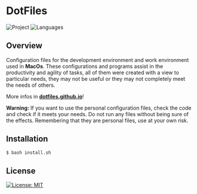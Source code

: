 # DotFiles
![Project](https://img.shields.io/badge/guiigos-dotfiles-ff69b4?style=flat-square)
![Languages](https://img.shields.io/github/languages/top/guiigos/dotfiles?style=flat-square)

## Overview
Configuration files for the development environment and work environment used in **MacOs**. These configurations and programs assist in the productivity and agility of tasks, all of them were created with a view to particular needs, they may not be useful or they may not completely meet the needs of others.

More infos in [**dotfiles.github.io**](https://dotfiles.github.io/)!

**Warning:** If you want to use the personal configuration files, check the code and check if it meets your needs. Do not run any files without being sure of the effects. Remembering that they are personal files, use at your own risk.

## Installation

```bash
$ bash install.sh
```

## License
[![License: MIT](https://img.shields.io/github/license/guiigos/dotfiles?style=flat-square)](./LICENSE)
